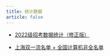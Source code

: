 ```yaml
---
title: 统计数据
article: false
---
```


- [2022级招考数据统计（修正版）](./2022-statistics.md)

- [上海双一流名单 + 全国计算机非全名单](./first-class-university.md)